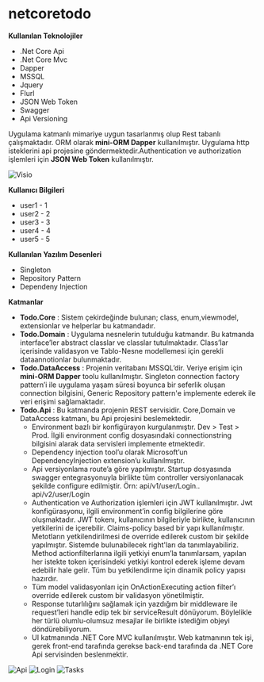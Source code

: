 # netcoretodo

**Kullanılan Teknolojiler**
  - .Net Core Api
  - .Net Core Mvc
  - Dapper
  - MSSQL
  - Jquery
  - Flurl
  - JSON Web Token
  - Swagger
  - Api Versioning

Uygulama katmanlı mimariye uygun tasarlanmış olup Rest tabanlı çalışmaktadır. ORM olarak **mini-ORM Dapper** kullanılmıştır. Uygulama http isteklerini api projesine göndermektedir.Authentication ve authorization işlemleri için **JSON Web Token** kullanılmıştır.

![Visio](https://github.com/ismailkanat/netcoretodo/blob/master/Drawing.jpg)

**Kullanıcı Bilgileri**
  - user1 - 1
  - user2 - 2
  - user3 - 3
  - user4 - 4
  - user5 - 5

**Kullanılan Yazılım Desenleri**
  - Singleton
  - Repository Pattern
  - Dependeny Injection
 
**Katmanlar**
  - **Todo.Core** : Sistem çekirdeğinde bulunan; class, enum,viewmodel, extensionlar ve helperlar bu katmandadır.
  - **Todo.Domain** : Uygulama nesnelerin tutulduğu katmandır. Bu katmanda interface’ler abstract classlar ve classlar tutulmaktadır. Class’lar içerisinde validasyon ve Tablo-Nesne modellemesi için gerekli dataannotionlar bulunmaktadır. 
  - **Todo.DataAccess** : Projenin veritabanı MSSQL’dir. Veriye erişim için **mini-ORM Dapper** toolu kullanılmıştır. Singleton connection factory pattern’i ile uygulama yaşam süresi boyunca bir seferlik oluşan connection bilgisini, Generic Repository pattern'e implemente ederek ile veri erişimi sağlamaktadır. 
  -  **Todo.Api** : Bu katmanda projenin REST servisidir. Core,Domain ve DataAccess katmanı, bu Api projesini beslemektedir.
        - Environment bazlı bir konfigürayon kurgulanmıştır. Dev > Test > Prod.  İlgili environment config dosyasındaki connectionstring bilgisini alarak data servisleri implemente etmektedir.
        - Dependency injection tool’u olarak Microsoft’un DependencyInjection extension’u kullanılmıştır.
        - Api versiyonlama route’a göre yapılmıştır. Startup dosyasında swagger entegrasyonuyla birlikte tüm controller versiyonlanacak şekilde configure edilmiştir. Örn: api/v1/user/Login.. api/v2/user/Login
        - Authentication ve Authorization işlemleri için JWT kullanılmıştır. Jwt konfigürasyonu, ilgili environment’in config bilgilerine göre oluşmaktadır. JWT tokenı, kullanıcının bilgileriyle birlikte, kullanıcının yetkilerini de içerebilir. Claims-policy based bir yapı kullanılmıştır. Metotların yetkilendirilmesi de override edilerek custom bir şekilde yapılmıştır. Sistemde bulunabilecek right'ları da tanımlayabiliriz. Method actionfilterlarına ilgili yetkiyi enum’la tanımlarsam, yapılan her istekte token içerisindeki yetkiyi kontrol ederek işleme devam edebilir hale gelir. Tüm bu yetkilendirme için dinamik policy yapısı hazırdır.
        - Tüm model validasyonları için OnActionExecuting action filter’ı override edilerek custom bir validasyon yönetilmiştir.
        - Response tutarlılığını sağlamak için yazdığım bir middleware ile request’leri handle edip tek bir serviceResult dönüyorum. Böylelikle her türlü olumlu-olumsuz mesajlar ile birlikte istediğim objeyi döndürebiliyorum.
        -  UI katmanında .NET Core MVC kullanılmıştır. Web katmanının tek işi, gerek front-end tarafında gerekse back-end tarafında da .NET Core Api servisinden beslenmektir. 

![Api](https://github.com/ismailkanat/netcoretodo/blob/master/swagger.png)
![Login](https://github.com/ismailkanat/netcoretodo/blob/master/login.png)
![Tasks](https://github.com/ismailkanat/netcoretodo/blob/master/tasks.png)

